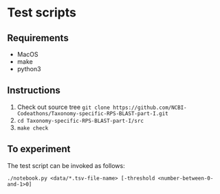 # Test scripts


## Requirements
* MacOS
* make
* python3

## Instructions
1. Check out source tree
   `git clone https://github.com/NCBI-Codeathons/Taxonomy-specific-RPS-BLAST-part-I.git`
2. `cd Taxonomy-specific-RPS-BLAST-part-I/src`
3. `make check`


## To experiment

The test script can be invoked as follows:

`./notebook.py <data/*.tsv-file-name> [-threshold <number-between-0-and-1>0]`

  

